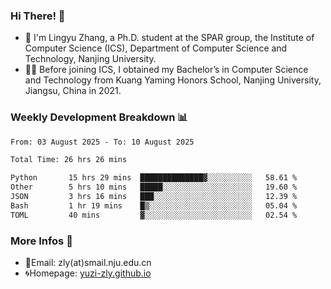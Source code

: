 ### Hi There! 👋 
- 🐳 I'm Lingyu Zhang, a Ph.D. student at the SPAR group, the Institute of Computer Science (ICS), Department of Computer Science and Technology, Nanjing University.
- 🧑‍🎓 Before joining ICS, I obtained my Bachelor’s in Computer Science and Technology from Kuang Yaming Honors School, Nanjing University, Jiangsu, China in 2021.

### Weekly Development Breakdown :bar_chart:

<!--START_SECTION:waka-->

```txt
From: 03 August 2025 - To: 10 August 2025

Total Time: 26 hrs 26 mins

Python       15 hrs 29 mins  ██████████████▓░░░░░░░░░░   58.61 %
Other        5 hrs 10 mins   █████░░░░░░░░░░░░░░░░░░░░   19.60 %
JSON         3 hrs 16 mins   ███░░░░░░░░░░░░░░░░░░░░░░   12.39 %
Bash         1 hr 19 mins    █▒░░░░░░░░░░░░░░░░░░░░░░░   05.04 %
TOML         40 mins         ▓░░░░░░░░░░░░░░░░░░░░░░░░   02.54 %
```

<!--END_SECTION:waka-->

<!--
### Github Contributions :octocat:

![](https://raw.githubusercontent.com/yuzi-zly/yuzi-zly/output/github-contribution-grid-snake.svg)              
-->

### More Infos 📖

- 📧Email: zly(at)smail.nju.edu.cn
- 🌀Homepage: [yuzi-zly.github.io](https://yuzi-zly.github.io/)
